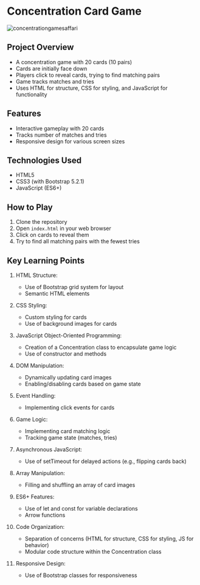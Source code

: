 # Concentration Card Game

![concentrationgamesaffari](https://github.com/LCC-CIT-Programming-CS233JS/02-concentration-template-travisburns/assets/41456635/d4bd6489-d605-4354-bf37-56c50430615e)

## Project Overview
* A concentration game with 20 cards (10 pairs)
* Cards are initially face down
* Players click to reveal cards, trying to find matching pairs
* Game tracks matches and tries
* Uses HTML for structure, CSS for styling, and JavaScript for functionality

## Features
- Interactive gameplay with 20 cards
- Tracks number of matches and tries
- Responsive design for various screen sizes

## Technologies Used
- HTML5
- CSS3 (with Bootstrap 5.2.1)
- JavaScript (ES6+)

## How to Play
1. Clone the repository
2. Open `index.html` in your web browser
3. Click on cards to reveal them
4. Try to find all matching pairs with the fewest tries

## Key Learning Points
1. HTML Structure:
   * Use of Bootstrap grid system for layout
   * Semantic HTML elements

2. CSS Styling:
   * Custom styling for cards
   * Use of background images for cards

3. JavaScript Object-Oriented Programming:
   * Creation of a Concentration class to encapsulate game logic
   * Use of constructor and methods

4. DOM Manipulation:
   * Dynamically updating card images
   * Enabling/disabling cards based on game state

5. Event Handling:
   * Implementing click events for cards

6. Game Logic:
   * Implementing card matching logic
   * Tracking game state (matches, tries)

7. Asynchronous JavaScript:
   * Use of setTimeout for delayed actions (e.g., flipping cards back)

8. Array Manipulation:
   * Filling and shuffling an array of card images

9. ES6+ Features:
   * Use of let and const for variable declarations
   * Arrow functions

10. Code Organization:
    * Separation of concerns (HTML for structure, CSS for styling, JS for behavior)
    * Modular code structure within the Concentration class

11. Responsive Design:
    * Use of Bootstrap classes for responsiveness
